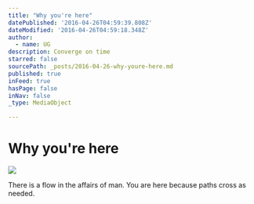 ```yaml
---
title: "Why you're here"
datePublished: '2016-04-26T04:59:39.808Z'
dateModified: '2016-04-26T04:59:18.348Z'
author:
  - name: UG
description: Converge on time
starred: false
sourcePath: _posts/2016-04-26-why-youre-here.md
published: true
inFeed: true
hasPage: false
inNav: false
_type: MediaObject

---
```

# Why you're here
![](https://the-grid-user-content.s3-us-west-2.amazonaws.com/423ba6f3-daeb-47c5-ad1f-03629243df8d.jpg)

There is a flow in the affairs of man. You are here because paths cross as needed.